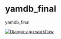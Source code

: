# yamdb_final
yamdb_final


[![Django-app workflow](https://github.com/johnny-the-dev/yamdb_final/actions/workflows/yamdb_workflow.yml/badge.svg)](https://github.com/johnny-the-dev/yamdb_final/actions/workflows/yamdb_workflow.yml)